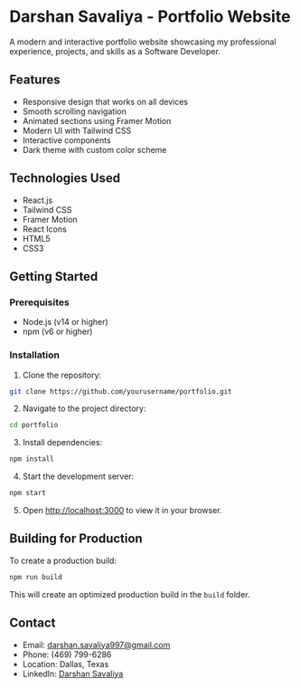 # Darshan Savaliya - Portfolio Website

A modern and interactive portfolio website showcasing my professional experience, projects, and skills as a Software Developer.

## Features

- Responsive design that works on all devices
- Smooth scrolling navigation
- Animated sections using Framer Motion
- Modern UI with Tailwind CSS
- Interactive components
- Dark theme with custom color scheme

## Technologies Used

- React.js
- Tailwind CSS
- Framer Motion
- React Icons
- HTML5
- CSS3

## Getting Started

### Prerequisites

- Node.js (v14 or higher)
- npm (v6 or higher)

### Installation

1. Clone the repository:
```bash
git clone https://github.com/yourusername/portfolio.git
```

2. Navigate to the project directory:
```bash
cd portfolio
```

3. Install dependencies:
```bash
npm install
```

4. Start the development server:
```bash
npm start
```

5. Open [http://localhost:3000](http://localhost:3000) to view it in your browser.

## Building for Production

To create a production build:

```bash
npm run build
```

This will create an optimized production build in the `build` folder.

## Contact

- Email: darshan.savaliya997@gmail.com
- Phone: (469) 799-6286
- Location: Dallas, Texas
- LinkedIn: [Darshan Savaliya](https://www.linkedin.com/in/darshansavaliya/) 